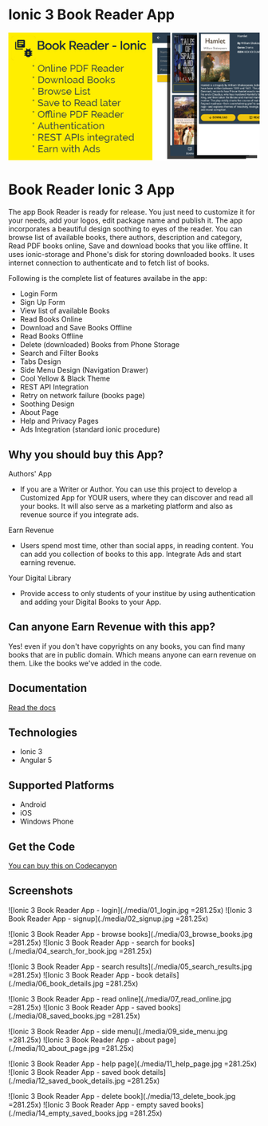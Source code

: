 # Ionic 3 Book Reader App

![Ionic 3 Book Reader App - Cover](./media/book-reader-flyer-complete-2.jpg)

# Book Reader Ionic 3 App
The app Book Reader is ready for release. You just need to customize it for your needs, add your logos, edit package name and publish it. The app incorporates a beautiful design soothing to eyes of the reader.
You can browse list of available books, there authors, description and category, Read PDF books online, Save and download books that you like offline. It uses ionic-storage and Phone's disk for storing downloaded books. It uses internet connection to authenticate and to fetch list of books.

Following is the complete list of features availabe in the app:

* Login Form
* Sign Up Form
* View list of available Books
* Read Books Online
* Download and Save Books Offline
* Read Books Offline
* Delete (downloaded) Books from Phone Storage
* Search and Filter Books
* Tabs Design
* Side Menu Design (Navigation Drawer)
* Cool Yellow & Black Theme
* REST API Integration
* Retry on network failure (books page)
* Soothing Design
* About Page
* Help and Privacy Pages
* Ads Integration (standard ionic procedure)

## Why you should buy this App?
Authors' App
* If you are a Writer or Author. You can use this project to develop a Customized App for YOUR users, where they can discover and read all your books. It will also serve as a marketing platform and also as revenue source if you integrate ads.

Earn Revenue
* Users spend most time, other than social apps, in reading content. You can add you collection of books to this app. Integrate Ads and start earning revenue.

Your Digital Library
* Provide access to only students of your institue by using authentication and adding your Digital Books to your App.

## Can anyone Earn Revenue with this app?
Yes! even if you don't have copyrights on any books, you can find many books that are in public domain. Which means anyone can earn revenue on them. Like the books we've added in the code.

## Documentation
[Read the docs](./DOCS.md)

## Technologies
* Ionic 3
* Angular 5

## Supported Platforms 
* Android
* iOS
* Windows Phone

## Get the Code
[You can buy this on Codecanyon](https://codecanyon.net/user/rowburst)



## Screenshots
![Ionic 3 Book Reader App - login](./media/01_login.jpg =281.25x)
![Ionic 3 Book Reader App - signup](./media/02_signup.jpg =281.25x)


![Ionic 3 Book Reader App - browse books](./media/03_browse_books.jpg =281.25x)
![Ionic 3 Book Reader App - search for books](./media/04_search_for_book.jpg =281.25x)


![Ionic 3 Book Reader App - search results](./media/05_search_results.jpg =281.25x)
![Ionic 3 Book Reader App - book details](./media/06_book_details.jpg =281.25x)


![Ionic 3 Book Reader App - read online](./media/07_read_online.jpg =281.25x)
![Ionic 3 Book Reader App - saved books](./media/08_saved_books.jpg =281.25x)


![Ionic 3 Book Reader App - side menu](./media/09_side_menu.jpg =281.25x)
![Ionic 3 Book Reader App - about page](./media/10_about_page.jpg =281.25x)


![Ionic 3 Book Reader App - help page](./media/11_help_page.jpg =281.25x)
![Ionic 3 Book Reader App - saved book details](./media/12_saved_book_details.jpg =281.25x)


![Ionic 3 Book Reader App - delete book](./media/13_delete_book.jpg =281.25x)
![Ionic 3 Book Reader App - empty saved books](./media/14_empty_saved_books.jpg =281.25x)

